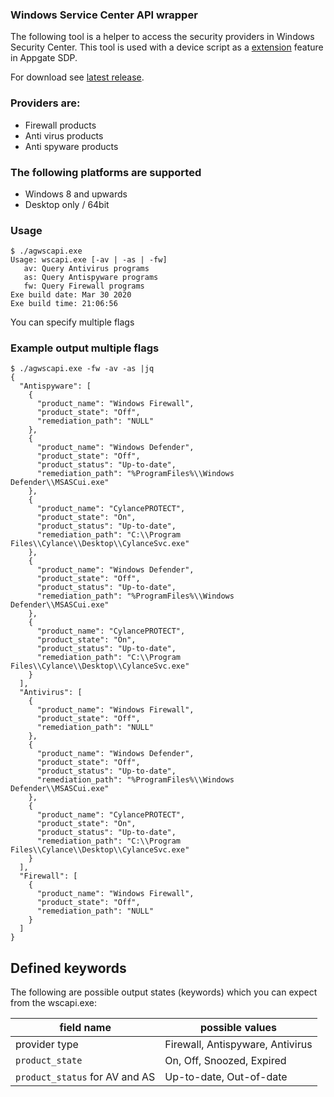 ### Windows Service Center API wrapper
The following tool is a helper to access the security providers in Windows Security Center. This tool is used with a device script as a [extension](https://github.com/appgate/sdp-extensions) feature in Appgate SDP. 

For download see [latest release](https://github.com/appgate/sdp-wscapi/releases/latest).

### Providers are:
* Firewall products
* Anti virus products
* Anti spyware products

### The following platforms are supported
* Windows 8 and upwards
* Desktop only / 64bit

### Usage
```
$ ./agwscapi.exe
Usage: wscapi.exe [-av | -as | -fw]
   av: Query Antivirus programs
   as: Query Antispyware programs
   fw: Query Firewall programs
Exe build date: Mar 30 2020
Exe build time: 21:06:56
```

You can specify multiple flags 

### Example output multiple flags
```
$ ./agwscapi.exe -fw -av -as |jq
{
  "Antispyware": [
    {
      "product_name": "Windows Firewall",
      "product_state": "Off",
      "remediation_path": "NULL"
    },
    {
      "product_name": "Windows Defender",
      "product_state": "Off",
      "product_status": "Up-to-date",
      "remediation_path": "%ProgramFiles%\\Windows Defender\\MSASCui.exe"
    },
    {
      "product_name": "CylancePROTECT",
      "product_state": "On",
      "product_status": "Up-to-date",
      "remediation_path": "C:\\Program Files\\Cylance\\Desktop\\CylanceSvc.exe"
    },
    {
      "product_name": "Windows Defender",
      "product_state": "Off",
      "product_status": "Up-to-date",
      "remediation_path": "%ProgramFiles%\\Windows Defender\\MSASCui.exe"
    },
    {
      "product_name": "CylancePROTECT",
      "product_state": "On",
      "product_status": "Up-to-date",
      "remediation_path": "C:\\Program Files\\Cylance\\Desktop\\CylanceSvc.exe"
    }
  ],
  "Antivirus": [
    {
      "product_name": "Windows Firewall",
      "product_state": "Off",
      "remediation_path": "NULL"
    },
    {
      "product_name": "Windows Defender",
      "product_state": "Off",
      "product_status": "Up-to-date",
      "remediation_path": "%ProgramFiles%\\Windows Defender\\MSASCui.exe"
    },
    {
      "product_name": "CylancePROTECT",
      "product_state": "On",
      "product_status": "Up-to-date",
      "remediation_path": "C:\\Program Files\\Cylance\\Desktop\\CylanceSvc.exe"
    }
  ],
  "Firewall": [
    {
      "product_name": "Windows Firewall",
      "product_state": "Off",
      "remediation_path": "NULL"
    }
  ]
}
```

## Defined keywords
The following are possible output states (keywords) which you can expect from the wscapi.exe:

| field name                     | possible values                  |
|--------------------------------|----------------------------------|
| provider type                  | Firewall, Antispyware, Antivirus |
| `product_state`                | On, Off, Snoozed, Expired        |
| `product_status` for AV and AS | Up-to-date, Out-of-date          |





